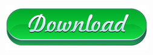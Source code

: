 
<div style="text-align: center;">
  
[![Download](https://github.com/yangyiqiu123/img_save/blob/main/%E2%80%94Pngtree%E2%80%94button_21731642.png "Alt Text")](https://github.com/yangyiqiu123/flask_login_function/archive/refs/tags/v1.0.0.zip)

</div>





